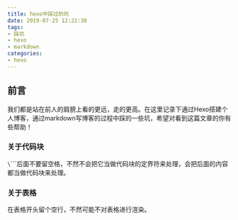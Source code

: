 ```yaml
---
title: hexo中踩过的坑
date: 2019-07-25 12:22:38
tags:
- 踩坑
- hexo 
- markdown
categories:
- hexo
---
```


## 前言
我们都是站在前人的肩膀上看的更远，走的更高。在这里记录下通过Hexo搭建个人博客，通过markdown写博客的过程中踩的一些坑，希望对看到这篇文章的你有些帮助！

### 关于代码块
`\`\`\``后面不要留空格，不然不会把它当做代码块的定界符来处理，会把后面的内容都当做代码块来处理。

### 关于表格
在表格开头留个空行，不然可能不对表格进行渲染。
